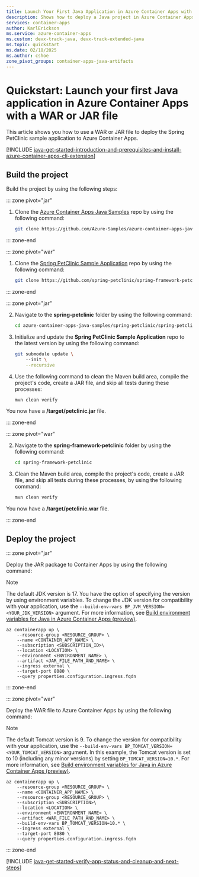 ```yaml
---
title: Launch Your First Java Application in Azure Container Apps with a WAR or JAR File
description: Shows how to deploy a Java project in Azure Container Apps with a WAR or JAR file.
services: container-apps
author: KarlErickson
ms.service: azure-container-apps
ms.custom: devx-track-java, devx-track-extended-java
ms.topic: quickstart
ms.date: 02/18/2025
ms.author: cshoe
zone_pivot_groups: container-apps-java-artifacts
---
```


# Quickstart: Launch your first Java application in Azure Container Apps with a WAR or JAR file

This article shows you how to use a WAR or JAR file to deploy the Spring PetClinic sample application to Azure Container Apps.

[!INCLUDE [java-get-started-introduction-and-prerequisites-and-install-azure-container-apps-cli-extension](includes/java-get-started-introduction-and-prerequisites-and-install-azure-container-apps-cli-extension.md)]

## Build the project

Build the project by using the following steps:

::: zone pivot="jar"

1. Clone the [Azure Container Apps Java Samples](https://github.com/Azure-Samples/azure-container-apps-java-samples) repo by using the following command:

    ```bash
    git clone https://github.com/Azure-Samples/azure-container-apps-java-samples.git
    ```

::: zone-end

::: zone pivot="war"

1. Clone the [Spring PetClinic Sample Application](https://github.com/spring-petclinic/spring-framework-petclinic) repo by using the following command:

    ```bash
    git clone https://github.com/spring-petclinic/spring-framework-petclinic.git
    ```

::: zone-end

::: zone pivot="jar"

2. Navigate to the **spring-petclinic** folder by using the following command:

    ```bash
    cd azure-container-apps-java-samples/spring-petclinic/spring-petclinic/
    ```

1. Initialize and update the **Spring PetClinic Sample Application** repo to the latest version by using the following command:

    ```bash
    git submodule update \ 
        --init \
        --recursive
    ```

1. Use the following command to clean the Maven build area, compile the project's code, create a JAR file, and skip all tests during these processes:

    ```bash
    mvn clean verify
    ```

You now have a **/target/petclinic.jar** file.

::: zone-end

::: zone pivot="war"

2. Navigate to the **spring-framework-petclinic** folder by using the following command:

    ```bash
    cd spring-framework-petclinic
    ```

1. Clean the Maven build area, compile the project's code, create a JAR file, and skip all tests during these processes, by using the following command:

    ```bash
    mvn clean verify
    ```

You now have a **/target/petclinic.war** file.

::: zone-end

## Deploy the project

::: zone pivot="jar"

Deploy the JAR package to Container Apps by using the following command:

> [!NOTE]
> The default JDK version is 17. You have the option of specifying the version by using environment variables. To change the JDK version for compatibility with your application, use the `--build-env-vars BP_JVM_VERSION=<YOUR_JDK_VERSION>` argument. For more information, see [Build environment variables for Java in Azure Container Apps (preview)](java-build-environment-variables.md).

```azurecli
az containerapp up \
    --resource-group <RESOURCE_GROUP> \
    --name <CONTAINER_APP_NAME> \
    --subscription <SUBSCRIPTION_ID>\
    --location <LOCATION> \
    --environment <ENVIRONMENT_NAME> \
    --artifact <JAR_FILE_PATH_AND_NAME> \
    --ingress external \
    --target-port 8080 \
    --query properties.configuration.ingress.fqdn
```

::: zone-end

::: zone pivot="war"

Deploy the WAR file to Azure Container Apps by using the following command:

> [!NOTE]
> The default Tomcat version is 9. To change the version for compatibility with your application, use the `--build-env-vars BP_TOMCAT_VERSION=<YOUR_TOMCAT_VERSION>` argument. In this example, the Tomcat version is set to 10 (including any minor versions) by setting `BP_TOMCAT_VERSION=10.*`. For more information, see [Build environment variables for Java in Azure Container Apps (preview)](java-build-environment-variables.md).

```azurecli
az containerapp up \
    --resource-group <RESOURCE_GROUP> \
    --name <CONTAINER_APP_NAME> \
    --resource-group <RESOURCE_GROUP> \
    --subscription <SUBSCRIPTION>\
    --location <LOCATION> \
    --environment <ENVIRONMENT_NAME> \
    --artifact <WAR_FILE_PATH_AND_NAME> \
    --build-env-vars BP_TOMCAT_VERSION=10.* \
    --ingress external \
    --target-port 8080 \
    --query properties.configuration.ingress.fqdn
```

::: zone-end

[!INCLUDE [java-get-started-verify-app-status-and-cleanup-and-next-steps](includes/java-get-started-verify-app-status-and-cleanup-and-next-steps.md)]

